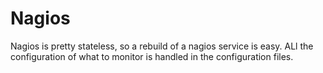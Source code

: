 # Nagios

Nagios is pretty stateless, so a rebuild of a nagios service is easy. ALl the configuration of what to monitor
is handled in the configuration files.